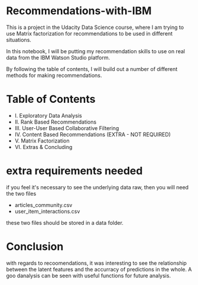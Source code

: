 # Recommendations-with-IBM
This is a project in the Udacity Data Science course, where I am trying to use Matrix factorization for recommendations to be used in different situations.

In this notebook, I will be putting my recommendation skills to use on real data from the IBM Watson Studio platform.

By following the table of contents, I will build out a number of different methods for making recommendations.

# Table of Contents
- I. Exploratory Data Analysis
- II. Rank Based Recommendations
- III. User-User Based Collaborative Filtering
- IV. Content Based Recommendations (EXTRA - NOT REQUIRED)
- V. Matrix Factorization
- VI. Extras & Concluding

# extra requirements needed
if you feel it's necessary to see the underlying data raw, then you will need the two files

- articles_community.csv
- user_item_interactions.csv

these two files should be stored in a data folder.

# Conclusion
with regards to recoomendations, it was interesting to see the relationship between the latent features and the accurracy of predictions in the whole.
A goo danalysis can be seen with useful functions for future analysis.
